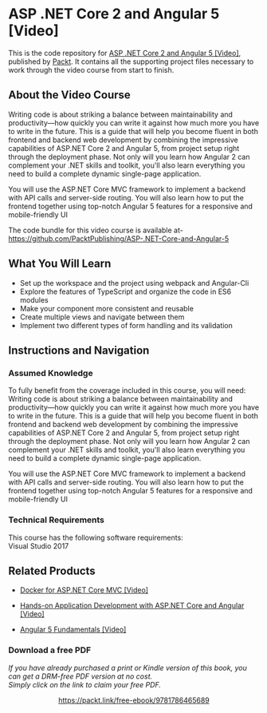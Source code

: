 # ASP .NET Core 2 and Angular 5 [Video]
This is the code repository for [ASP .NET Core 2 and Angular 5 [Video]](https://www.packtpub.com/web-development/asp-net-core-and-angular-5-video?utm_source=github&utm_medium=repository&utm_campaign=9781789531442), published by [Packt](https://www.packtpub.com/?utm_source=github). It contains all the supporting project files necessary to work through the video course from start to finish.
## About the Video Course
Writing code is about striking a balance between maintainability and productivity—how quickly you can write it against how much more you have to write in the future. This is a guide that will help you become fluent in both frontend and backend web development by combining the impressive capabilities of ASP.NET Core 2 and Angular 5, from project setup right through the deployment phase. Not only will you learn how Angular 2 can complement your .NET skills and toolkit, you'll also learn everything you need to build a complete dynamic single-page application.

You will use the ASP.NET Core MVC framework to implement a backend with API calls and server-side routing. You will also learn how to put the frontend together using top-notch Angular 5 features for a responsive and mobile-friendly UI

The code bundle for this video course is available at- https://github.com/PacktPublishing/ASP-.NET-Core-and-Angular-5



<H2>What You Will Learn</H2>
<DIV class=book-info-will-learn-text>
<UL>
<LI>Set up the workspace and the project using webpack and Angular-Cli 
<LI>Explore the features of TypeScript and organize the code in ES6 modules 
<LI>Make your component more consistent and reusable 
<LI>Create multiple views and navigate between them 
<LI>Implement two different types of form handling and its validation </LI></UL></DIV>

## Instructions and Navigation
### Assumed Knowledge
To fully benefit from the coverage included in this course, you will need:<br/>
Writing code is about striking a balance between maintainability and productivity—how quickly you can write it against how much more you have to write in the future. This is a guide that will help you become fluent in both frontend and backend web development by combining the impressive capabilities of ASP.NET Core 2 and Angular 5, from project setup right through the deployment phase. Not only will you learn how Angular 2 can complement your .NET skills and toolkit, you'll also learn everything you need to build a complete dynamic single-page application.

You will use the ASP.NET Core MVC framework to implement a backend with API calls and server-side routing. You will also learn how to put the frontend together using top-notch Angular 5 features for a responsive and mobile-friendly UI



### Technical Requirements
This course has the following software requirements:<br/>
Visual Studio 2017 

## Related Products
* [Docker for ASP.NET Core MVC [Video]](https://www.packtpub.com/virtualization-and-cloud/docker-aspnet-core-mvc-video?utm_source=github&utm_medium=repository&utm_campaign=9781788831468)

* [Hands-on Application Development with ASP.NET Core and Angular [Video]](https://www.packtpub.com/web-development/hands-application-development-aspnet-core-and-angular-video?utm_source=github&utm_medium=repository&utm_campaign=9781788290449)

* [Angular 5 Fundamentals [Video]](https://www.packtpub.com/web-development/angular-5-fundamentals-video?utm_source=github&utm_medium=repository&utm_campaign=9781789348491)

### Download a free PDF

 <i>If you have already purchased a print or Kindle version of this book, you can get a DRM-free PDF version at no cost.<br>Simply click on the link to claim your free PDF.</i>
<p align="center"> <a href="https://packt.link/free-ebook/9781786465689">https://packt.link/free-ebook/9781786465689 </a> </p>